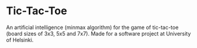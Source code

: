 Tic-Tac-Toe
=============

An artificial intelligence (minmax algorithm) for the game of tic-tac-toe (board sizes of 3x3, 5x5 and 7x7). Made for a software project at University of Helsinki.
